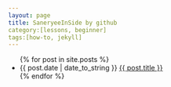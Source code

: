 ```yaml
---
layout: page
title: SaneryeeInSide by github
category:[lessons, beginner]
tags:[how-to, jekyll]
---
```

<ul class="posts">
	{% for post in site.posts %}
		<li>{{ post.date | date_to_string }} <a href = "{{ site.baseurl }}{{ post.url }}">{{ post.title }}</a></li>
	{% endfor %}
</ul>